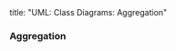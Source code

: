<frontmatter>
title: "UML: Class Diagrams: Aggregation"
</frontmatter>

<link rel="stylesheet" href="{{baseUrl}}/css/textbook.css">

<div class="website-content" id="all">


<div id="title">

### Aggregation
</div>

<div id="main">

<include src="./what/embed.md" boilerplate  />

</div>
</div>